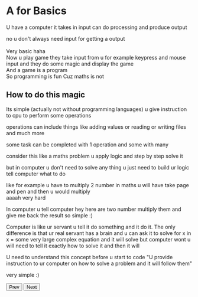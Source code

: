 # A for Basics

U have a computer it takes in input can do processing and produce output<br>
<div class="note">no u don't always need input for getting a output</div><br>
Very basic haha<br>
Now u play game they take input from u for example keypress and mouse input and they do some magic and display the game<br>
And a game is a program<br>
So programming is fun Cuz maths is not<br>

## How to do this magic
Its simple (actually not without programming languages) u give instruction to cpu to perform some operations

operations can include things like adding values or reading or writing files and much more

some task can be completed with 1 operation and some with many

consider this like a maths problem u apply logic and step by step solve it

but in computer u don't need to solve any thing u just need to build ur logic tell computer what to do

like for example u have to multiply 2 number in maths u will have take page and pen and then u would multiply<br>
aaaah very hard 

In computer u tell computer hey here are two number multiply them and give me back the result so simple :\)

Computer is like ur servant u tell it do something and it do it. The only difference is that ur real servant has a brain and u can ask it to solve for x in x = some very large complex equation and it will solve but computer wont u will need to tell it exactly how to solve it and then it will

U need to understand this concept before u start to code
"U provide instruction to ur computer on how to solve a problem and it will follow them"

very simple :\)

<button onclick="window.location.href = window.location.origin + '/java/pages/0.md';">Prev</button>
<button onclick="window.location.href = window.location.origin + '/java/pages/2.md';">Next</button>